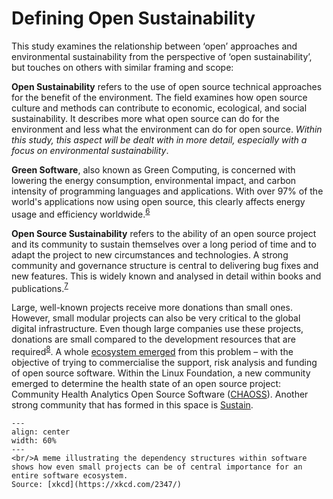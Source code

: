 # Defining Open Sustainability

This study examines the relationship between ‘open’ approaches and environmental sustainability from the perspective of ‘open sustainability’, but touches on others with similar framing and scope:

**Open Sustainability** refers to the use of open source technical approaches for the benefit of the environment. The field examines how open source culture and methods can contribute to economic, ecological, and social sustainability. It describes more what open source can do for the environment and less what the environment can do for open source. *Within this study, this aspect will be dealt with in more detail, especially with a focus on environmental sustainability*. 

**Green Software**, also known as Green Computing, is concerned with lowering the energy consumption, environmental impact, and carbon intensity of programming languages and applications. With over 97% of the world's applications now using open source, this clearly affects energy usage and efficiency worldwide.<sup><a href="https://www.synopsys.com/blogs/software-security/open-source-trends-ossra-report/">6</a></sup>

**Open Source Sustainability** refers to the ability of an open source project and its community to sustain themselves over a long period of time and to adapt the project to new circumstances and technologies. A strong community and governance structure is central to delivering bug fixes and new features. This is widely known and analysed in detail within books and publications.<sup><a href="https://press.stripe.com/working-in-public">7</a></sup> 

Large, well-known projects receive more donations than small ones. However, small modular projects can also be very critical to the global digital infrastructure. Even though large companies use these projects, donations are small compared to the development resources that are required<sup><a href="https://staltz.com/software-below-the-poverty-line.html">8</a></sup>. A whole [ecosystem emerged](https://github.com/nayafia/lemonade-stand#a-handy-guide-to-financial-support-for-open-source) from this problem – with the objective of trying to commercialise the support, risk analysis and funding of open source software. Within the Linux Foundation, a new community emerged to determine the health state of an open source project: Community Health Analytics Open Source Software ([CHAOSS](https://chaoss.community/)). Another strong community that has formed in this space is [Sustain](https://sustainoss.org/).

```{figure} ../images/dependency.png
---
align: center
width: 60%
---
<br/>A meme illustrating the dependency structures within software shows how even small projects can be of central importance for an entire software ecosystem. 
Source: [xkcd](https://xkcd.com/2347/)
```
